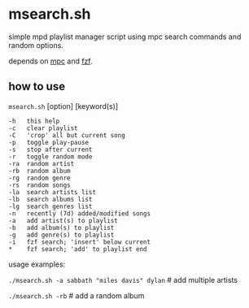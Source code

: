 # msearch.sh
simple mpd playlist manager script using mpc search commands and random options.

depends on [mpc](https://musicpd.org/clients/mpc/) and [fzf](https://github.com/junegunn/fzf).

## how to use
`msearch.sh` [option] [keyword(s)]

    -h	 this help
    -c	 clear playlist
    -C	 'crop' all but current song
    -p	 toggle play-pause
    -s	 stop after current
    -r	 toggle random mode
    -ra	 random artist
    -rb	 random album
    -rg	 random genre
    -rs	 random songs
    -la	 search artists list
    -lb	 search albums list
    -lg	 search genres list
    -n	 recently (7d) added/modified songs
    -a	 add artist(s) to playlist
    -b	 add album(s) to playlist
    -g	 add genre(s) to playlist
    -i	 fzf search; 'insert' below current
    *	 fzf search; 'add' to playlist end

usage examples:

`./msearch.sh -a sabbath "miles davis" dylan` # add multiple artists

`./msearch.sh -rb` # add a random album

